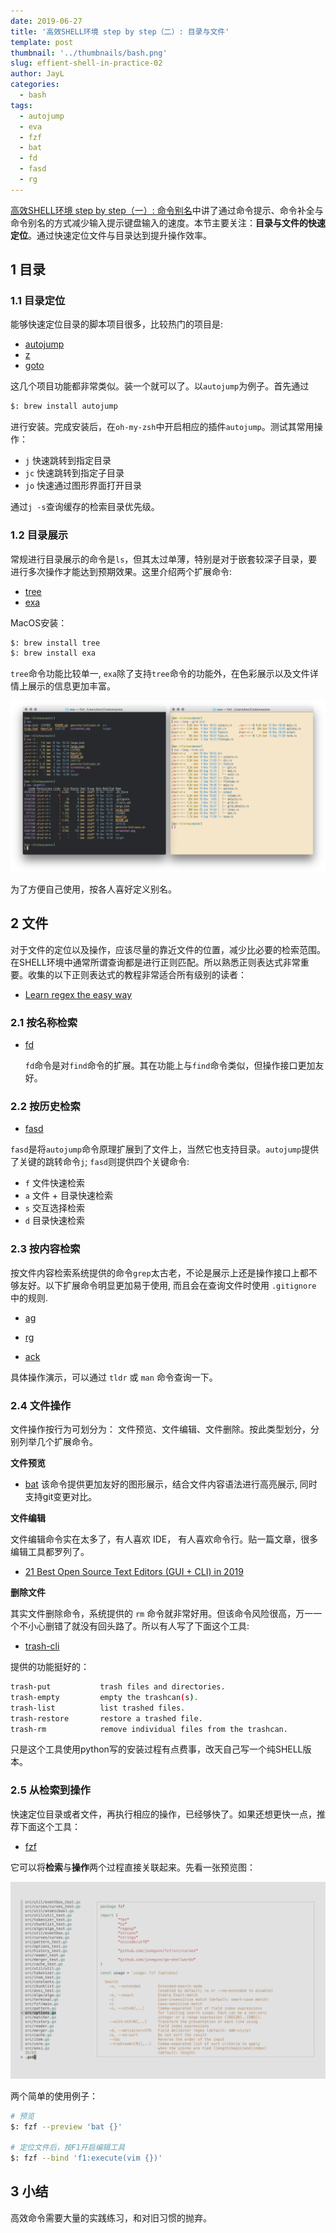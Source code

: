 ```yaml
---
date: 2019-06-27
title: '高效SHELL环境 step by step（二）: 目录与文件'
template: post
thumbnail: '../thumbnails/bash.png'
slug: effient-shell-in-practice-02
author: JayL
categories:
  - bash
tags:
  - autojump
  - eva
  - fzf
  - bat
  - fd
  - fasd
  - rg
---
```


[高效SHELL环境 step by step（一）: 命令别名](/effient-shell-in-practice-01)中讲了通过命令提示、命令补全与命令别名的方式减少输入提示键盘输入的速度。本节主要关注：**目录与文件的快速定位**。通过快速定位文件与目录达到提升操作效率。

## 1 目录

### 1.1 目录定位

能够快速定位目录的脚本项目很多，比较热门的项目是:

- [autojump](https://github.com/wting/autojump) 
- [z](https://github.com/rupa/z)
- [goto](https://github.com/iridakos/goto)

这几个项目功能都非常类似。装一个就可以了。以`autojump`为例子。首先通过

````bash
$: brew install autojump
````

进行安装。完成安装后，在`oh-my-zsh`中开启相应的插件`autojump`。测试其常用操作：

- `j`  快速跳转到指定目录
- `jc` 快速跳转到指定子目录
- `jo` 快速通过图形界面打开目录

通过`j -s`查询缓存的检索目录优先级。

### 1.2 目录展示

常规进行目录展示的命令是`ls`，但其太过单薄，特别是对于嵌套较深子目录，要进行多次操作才能达到预期效果。这里介绍两个扩展命令:

- [tree](http://mama.indstate.edu/users/ice/tree/)
- [exa](https://the.exa.website/)

MacOS安装：

````bash
$: brew install tree
$: brew install exa
````

`tree`命令功能比较单一, `exa`除了支持`tree`命令的功能外，在色彩展示以及文件详情上展示的信息更加丰富。

![exa](../images/exa.png)

为了方便自己使用，按各人喜好定义别名。

## 2 文件

对于文件的定位以及操作，应该尽量的靠近文件的位置，减少比必要的检索范围。在SHELL环境中通常所谓查询都是进行正则匹配。所以熟悉正则表达式非常重要。收集的以下正则表达式的教程非常适合所有级别的读者：

- [Learn regex the easy way](https://github.com/ziishaned/learn-regex)

### 2.1 按名称检索

- [fd](https://github.com/sharkdp/fd)

  `fd`命令是对`find`命令的扩展。其在功能上与`find`命令类似，但操作接口更加友好。

### 2.2 按历史检索

- [fasd](https://github.com/clvv/fasd)

`fasd`是将`autojump`命令原理扩展到了文件上，当然它也支持目录。`autojump`提供了关键的跳转命令`j`; `fasd`则提供四个关键命令:

- `f` 文件快速检索
- `a` 文件 + 目录快速检索
- `s` 交互选择检索
- `d` 目录快速检索

### 2.3 按内容检索

按文件内容检索系统提供的命令`grep`太古老，不论是展示上还是操作接口上都不够友好。以下扩展命令明显更加易于使用, 而且会在查询文件时使用 `.gitignore` 中的规则.

- [ag](https://github.com/ggreer/the_silver_searcher)

- [rg](https://github.com/BurntSushi/ripgrep)

- [ack](https://beyondgrep.com/)

具体操作演示，可以通过 `tldr` 或 `man` 命令查询一下。

### 2.4 文件操作

文件操作按行为可划分为： 文件预览、文件编辑、文件删除。按此类型划分，分别列举几个扩展命令。

**文件预览**

- [bat](https://github.com/sharkdp/bat) 该命令提供更加友好的图形展示，结合文件内容语法进行高亮展示, 同时支持git变更对比。

**文件编辑**

文件编辑命令实在太多了，有人喜欢 IDE， 有人喜欢命令行。贴一篇文章，很多编辑工具都罗列了。

- [21 Best Open Source Text Editors (GUI + CLI) in 2019](https://www.tecmint.com/best-open-source-linux-text-editors/)

**删除文件**

其实文件删除命令，系统提供的 `rm` 命令就非常好用。但该命令风险很高，万一一个不小心删错了就没有回头路了。所以有人写了下面这个工具:

- [trash-cli](https://github.com/andreafrancia/trash-cli/)

提供的功能挺好的：

````bash
trash-put           trash files and directories.
trash-empty         empty the trashcan(s).
trash-list          list trashed files.
trash-restore       restore a trashed file.
trash-rm            remove individual files from the trashcan.
````

只是这个工具使用python写的安装过程有点费事，改天自己写一个纯SHELL版本。

### 2.5 从检索到操作

快速定位目录或者文件，再执行相应的操作，已经够快了。如果还想更快一点，推荐下面这个工具：

- [fzf](https://github.com/junegunn/fzf)

它可以将**检索**与**操作**两个过程直接关联起来。先看一张预览图：

![fzf](../images/fzf.png)

两个简单的使用例子：

````bash
# 预览
$: fzf --preview 'bat {}'

# 定位文件后，按F1开启编辑工具
$: fzf --bind 'f1:execute(vim {})'
````

## 3 小结

高效命令需要大量的实践练习，和对旧习惯的抛弃。